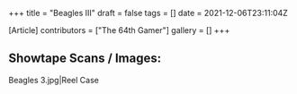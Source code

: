 +++
title = "Beagles III"
draft = false
tags = []
date = 2021-12-06T23:11:04Z

[Article]
contributors = ["The 64th Gamer"]
gallery = []
+++
## Showtape Scans / Images: ##
<gallery>
Beagles 3.jpg|Reel Case
</gallery>